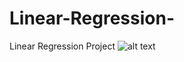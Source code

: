 # Linear-Regression-
Linear Regression Project
![alt text](https://ichef.bbci.co.uk/news/800/cpsprodpb/12A9B/production/_111434467_gettyimages-1143489763.jpg)
